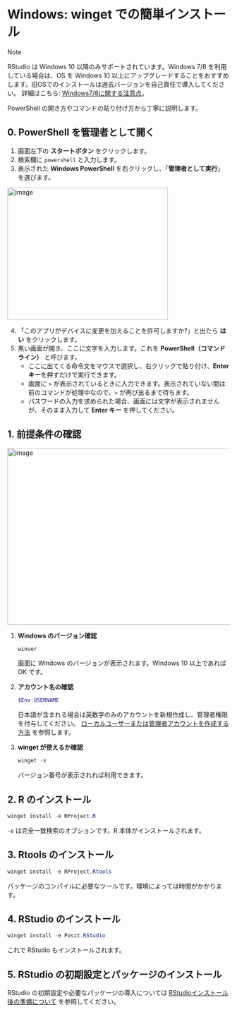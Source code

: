 # Windows: winget での簡単インストール

> [!NOTE]
> RStudio は Windows 10 以降のみサポートされています。Windows 7/8 を利用している場合は、OS を Windows 10 以上にアップグレードすることをおすすめします。旧OSでのインストールは過去バージョンを自己責任で導入してください。 詳細はこちら: [Windows7/8に関する注意点](windows-r-japanese-path-issues.md)。

PowerShell の開き方やコマンドの貼り付け方から丁寧に説明します。

## 0. PowerShell を管理者として開く

1. 画面左下の **スタートボタン** をクリックします。
2. 検索欄に `powershell` と入力します。
3. 表示された **Windows PowerShell** を右クリックし、「**管理者として実行**」を選びます。

<img width="364" height="300" alt="image" src="https://github.com/user-attachments/assets/423cacf4-09ac-4696-9c76-9ef2522bc7a8" />

4. 「このアプリがデバイスに変更を加えることを許可しますか?」と出たら **はい** をクリックします。
5. 黒い画面が開き、ここに文字を入力します。これを **PowerShell（コマンドライン）** と呼びます。
   - ここに出てくる命令文をマウスで選択し、右クリックで貼り付け、**Enter キー**を押すだけで実行できます。
   - 画面に `>` が表示されているときに入力できます。表示されていない間は前のコマンドが処理中なので、`>` が再び出るまで待ちます。
   - パスワードの入力を求められた場合、画面には文字が表示されませんが、そのまま入力して **Enter キー** を押してください。

## 1. 前提条件の確認

<img width="695" height="401" alt="image" src="https://github.com/user-attachments/assets/9b5e495e-0c4f-4129-9c5e-d16ee3dd4fa3" />


1. **Windows のバージョン確認**

    ```powershell
    winver
    ```

    画面に Windows のバージョンが表示されます。Windows 10 以上であれば OK です。

2. **アカウント名の確認**

    ```powershell
    $Env:USERNAME
    ```

    日本語が含まれる場合は英数字のみのアカウントを新規作成し、管理者権限を付与してください。
    [ローカルユーザーまたは管理者アカウントを作成する方法](https://support.microsoft.com/ja-jp/windows/create-a-local-user-or-administrator-account-in-windows-20f7d0d1-70f5-4102-9039-0a5a603b005e) を参照します。

3. **winget が使えるか確認**

    ```powershell
    winget -v
    ```

    バージョン番号が表示されれば利用できます。

## 2. R のインストール

```powershell
winget install -e RProject.R
```

`-e` は完全一致検索のオプションです。R 本体がインストールされます。

## 3. Rtools のインストール

```powershell
winget install -e RProject.Rtools
```

パッケージのコンパイルに必要なツールです。環境によっては時間がかかります。

## 4. RStudio のインストール

```powershell
winget install -e Posit.RStudio
```

これで RStudio もインストールされます。

## 5. RStudio の初期設定とパッケージのインストール

RStudio の初期設定や必要なパッケージの導入については [RStudioインストール後の準備について](rstudio-post-install.md) を参照してください。
